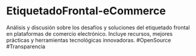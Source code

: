 # EtiquetadoFrontal-eCommerce
Análisis y discusión sobre los desafíos y soluciones del etiquetado frontal en plataformas de comercio electrónico. Incluye recursos, mejores prácticas y herramientas tecnológicas innovadoras. #OpenSource #Transparencia
